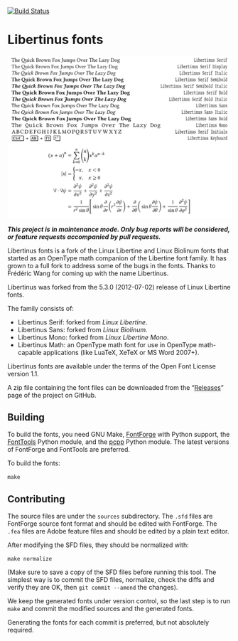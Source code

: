 [![Build Status](https://travis-ci.org/alif-type/libertinus.svg?branch=master)](https://travis-ci.org/alif-type/libertinus)

Libertinus fonts
================

![Sample of Libertinus fonts](documentation/preview.png)

***This project is in maintenance mode. Only bug reports will be considered, or
feature requests accompanied by pull requests.***

Libertinus fonts is a fork of the Linux Libertine and Linux Biolinum fonts that
started as an OpenType math companion of the Libertine font family. It has grown
to a full fork to address some of the bugs in the fonts. Thanks to Frédéric
Wang for coming up with the name Libertinus.

Libertinus was forked from the 5.3.0 (2012-07-02) release of Linux Libertine fonts.

The family consists of:

* Libertinus Serif: forked from *Linux Libertine*.
* Libertinus Sans: forked from *Linux Biolinum*.
* Libertinus Mono: forked from *Linux Libertine Mono*.
* Libertinus Math: an OpenType math font for use in OpenType math-capable
  applications (like LuaTeX, XeTeX or MS Word 2007+).

Libertinus fonts are available under the terms of the Open Font License version
1.1.

A zip file containing the font files can be downloaded from the 
“[Releases](https://github.com/alif-type/libertinus/releases)” page
of the project on GitHub.

Building
--------
To build the fonts, you need GNU Make, [FontForge][1] with Python support, the
[FontTools][2] Python module, and the [pcpp][3] Python module. The latest
versions of FontForge and FontTools are preferred.

To build the fonts:

    make

Contributing
------------
The source files are under the `sources` subdirectory. The `.sfd` files are
FontForge source font format and should be edited with FontForge. The `.fea`
files are Adobe feature files and should be edited by a plain text editor.

After modifying the SFD files, they should be normalized with:

    make normalize

(Make sure to save a copy of the SFD files before running this tool. The
simplest way is to commit the SFD files, normalize, check the diffs and verify
they are OK, then `git commit --amend` the changes).

We keep the generated fonts under version control, so the last step is to run
`make` and commit the modified sources and the generated fonts.

Generating the fonts for each commit is preferred, but not absolutely required.

[1]: https://fontforge.github.io
[2]: https://github.com/fonttools/fonttools
[3]: https://github.com/ned14/pcpp

